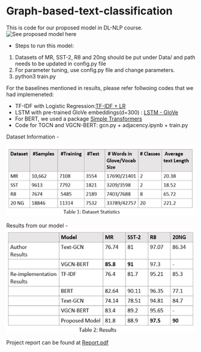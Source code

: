 # Graph-based-text-classification

This is code for our proposed model in DL-NLP course.
![See proposed model here](https://github.com/deekshakoul/Graph-based-text-classification/blob/main/dlnlp.jpg)

* Steps to run this model:
1. Datasets of MR, SST-2, R8 and 20ng should be put under Data/ and path needs to be updated in config.py file
2. For parameter tuning, use config.py file and change parameters.
3. python3 train.py

For the baselines mentioned in results, please refer follwoing codes that we had implemeneted:

* TF-IDF with Logistic Regression:[TF-IDF + LR]( https://github.com/deekshakoul/Sentiment-Analysis-for-movie-reviews.git)
* LSTM with pre-trained GloVe embeddings(d=300) : [LSTM - GloVe](https://github.com/deekshakoul/Examples-of-DL-NLP-using-Pytorch.git)
* For BERT, we used a package [Simple Transformers](https://simpletransformers.ai/)
* Code for TGCN and VGCN-BERT: gcn.py + adjacency.ipynb + train.py 

Dataset Information - 

![See proposed model here](others/dataset_statistics.jpg)


Results from our model - 
![See proposed model here](others/results.jpg)


Project report can be found at [Report.pdf](others/Report.pdf)
